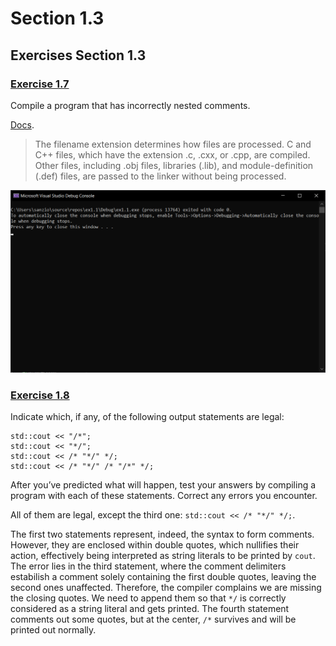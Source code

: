 # Section 1.3
## Exercises Section 1.3
### [Exercise 1.7]()
Compile a program that has incorrectly nested comments.

[Docs](https://docs.microsoft.com/en-us/cpp/build/reference/cl-filename-syntax?view=msvc-160). 
>The filename extension determines how files are processed. C and C++ files, which have the extension .c, .cxx, or .cpp, are compiled. Other files, including .obj files, 
>libraries (.lib), and module-definition (.def) files, are passed to the linker without being processed.

![ex1.7](/assets/ch1/ex1.1.png)

### [Exercise 1.8]() 
Indicate which, if any, of the following output statements are legal:
```
std::cout << "/*";
std::cout << "*/";
std::cout << /* "*/" */;
std::cout << /* "*/" /* "/*" */;
```
After you’ve predicted what will happen, test your answers by compiling a
program with each of these statements. Correct any errors you encounter.

All of them are legal, except the third one: `std::cout << /* "*/" */;`.

The first two statements represent, indeed, the syntax to form comments. However, they are enclosed within double quotes,
which nullifies their action, effectively being interpreted as string literals to be printed by `cout`. The error lies in the
third statement, where the comment delimiters estabilish a comment solely containing the first double quotes, leaving the second ones unaffected.
Therefore, the compiler complains we are missing the closing quotes. We need to append them so that `*/` is correctly considered as
a string literal and gets printed. The fourth statement comments out some quotes, but at the center, `/*` survives and will
be printed out normally.
